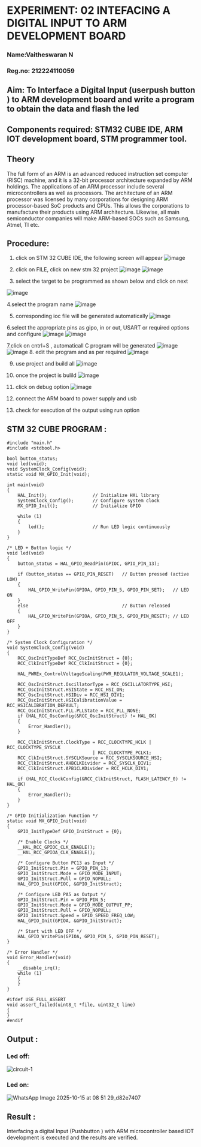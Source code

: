# EXPERIMENT: 02 INTEFACING A DIGITAL INPUT TO ARM DEVELOPMENT BOARD
### Name:Vaitheswaran N
### Reg.no: 212224110059
## Aim: To Interface a Digital Input  (userpush button  ) to ARM   development board and write a  program to obtain  the data and flash the led  
## Components required: STM32 CUBE IDE, ARM IOT development board,  STM programmer tool.
## Theory 
The full form of an ARM is an advanced reduced instruction set computer (RISC) machine, and it is a 32-bit processor architecture expanded by ARM holdings. The applications of an ARM processor include several microcontrollers as well as processors. The architecture of an ARM processor was licensed by many corporations for designing ARM processor-based SoC products and CPUs. This allows the corporations to manufacture their products using ARM architecture. Likewise, all main semiconductor companies will make ARM-based SOCs such as Samsung, Atmel, TI etc.

 
  
## Procedure:
 1. click on STM 32 CUBE IDE, the following screen will appear 
 ![image](https://user-images.githubusercontent.com/36288975/226189166-ac10578c-c059-40e7-8b80-9f84f64bf088.png)

 2. click on FILE, click on new stm 32 project 
 ![image](https://user-images.githubusercontent.com/36288975/226189215-2d13ebfb-507f-44fc-b772-02232e97c0e3.png)
![image](https://user-images.githubusercontent.com/36288975/226189230-bf2d90dd-9695-4aaf-b2a6-6d66454e81fc.png)
3. select the target to be programmed  as shown below and click on next 

![image](https://user-images.githubusercontent.com/36288975/226189280-ed5dcf1d-dd8d-43ae-815d-491085f4863b.png)

4.select the program name 
![image](https://user-images.githubusercontent.com/36288975/226189316-09832a30-4d1a-4d4f-b8ad-2dc28f137711.png)


5. corresponding ioc file will be generated automatically 
![image](https://user-images.githubusercontent.com/36288975/226189378-3abbdee2-0df6-470f-a3cd-79c74e3d3ad8.png)

6.select the appropriate pins as gipo, in or out, USART or required options and configure 
![image](https://user-images.githubusercontent.com/36288975/226189403-f7179f1a-3eae-4637-826b-ab4ec35ba1e1.png)
![image](https://user-images.githubusercontent.com/36288975/226189425-2b2414ce-49b3-4b61-a260-c658cb2e4152.png)


7.click on cntrl+S , automaticall C program will be generated 
![image](https://user-images.githubusercontent.com/36288975/226189443-8b43451d-0b14-47e4-a20b-cc09c6ad8458.png)
![image](https://user-images.githubusercontent.com/36288975/226189450-85ffa969-2ffb-4788-81e5-72d60fdda0f1.png)
8. edit the program and as per required 
![image](https://user-images.githubusercontent.com/36288975/226189461-a573e62f-a109-4631-a250-a20925758fe0.png)

9. use project and build all 
![image](https://user-images.githubusercontent.com/36288975/226189554-3f7101ac-3f41-48fc-abc7-480bd6218dec.png)
10. once the project is bulild 
![image](https://user-images.githubusercontent.com/36288975/226189577-c61cc1eb-3990-4968-8aa6-aefffc766b70.png)

11. click on debug option 
![image](https://user-images.githubusercontent.com/36288975/226189625-37daa9a3-62e9-42b5-a5ce-2ac63345905b.png)

12. connect the  ARM board to power supply and usb 


13. check for execution of the output using run option 



## STM 32 CUBE PROGRAM :
```
#include "main.h"
#include <stdbool.h>

bool button_status;
void led(void);
void SystemClock_Config(void);
static void MX_GPIO_Init(void);

int main(void)
{
    HAL_Init();                 // Initialize HAL library
    SystemClock_Config();       // Configure system clock
    MX_GPIO_Init();             // Initialize GPIO

    while (1)
    {
        led();                  // Run LED logic continuously
    }
}

/* LED + Button logic */
void led(void)
{
    button_status = HAL_GPIO_ReadPin(GPIOC, GPIO_PIN_13);

    if (button_status == GPIO_PIN_RESET)   // Button pressed (active LOW)
    {
        HAL_GPIO_WritePin(GPIOA, GPIO_PIN_5, GPIO_PIN_SET);   // LED ON
    }
    else                                   // Button released
    {
        HAL_GPIO_WritePin(GPIOA, GPIO_PIN_5, GPIO_PIN_RESET); // LED OFF
    }
}

/* System Clock Configuration */
void SystemClock_Config(void)
{
    RCC_OscInitTypeDef RCC_OscInitStruct = {0};
    RCC_ClkInitTypeDef RCC_ClkInitStruct = {0};

    HAL_PWREx_ControlVoltageScaling(PWR_REGULATOR_VOLTAGE_SCALE1);

    RCC_OscInitStruct.OscillatorType = RCC_OSCILLATORTYPE_HSI;
    RCC_OscInitStruct.HSIState = RCC_HSI_ON;
    RCC_OscInitStruct.HSIDiv = RCC_HSI_DIV1;
    RCC_OscInitStruct.HSICalibrationValue = RCC_HSICALIBRATION_DEFAULT;
    RCC_OscInitStruct.PLL.PLLState = RCC_PLL_NONE;
    if (HAL_RCC_OscConfig(&RCC_OscInitStruct) != HAL_OK)
    {
        Error_Handler();
    }

    RCC_ClkInitStruct.ClockType = RCC_CLOCKTYPE_HCLK | RCC_CLOCKTYPE_SYSCLK
                                | RCC_CLOCKTYPE_PCLK1;
    RCC_ClkInitStruct.SYSCLKSource = RCC_SYSCLKSOURCE_HSI;
    RCC_ClkInitStruct.AHBCLKDivider = RCC_SYSCLK_DIV1;
    RCC_ClkInitStruct.APB1CLKDivider = RCC_HCLK_DIV1;

    if (HAL_RCC_ClockConfig(&RCC_ClkInitStruct, FLASH_LATENCY_0) != HAL_OK)
    {
        Error_Handler();
    }
}

/* GPIO Initialization Function */
static void MX_GPIO_Init(void)
{
    GPIO_InitTypeDef GPIO_InitStruct = {0};

    /* Enable Clocks */
    __HAL_RCC_GPIOC_CLK_ENABLE();
    __HAL_RCC_GPIOA_CLK_ENABLE();

    /* Configure Button PC13 as Input */
    GPIO_InitStruct.Pin = GPIO_PIN_13;
    GPIO_InitStruct.Mode = GPIO_MODE_INPUT;
    GPIO_InitStruct.Pull = GPIO_NOPULL;
    HAL_GPIO_Init(GPIOC, &GPIO_InitStruct);

    /* Configure LED PA5 as Output */
    GPIO_InitStruct.Pin = GPIO_PIN_5;
    GPIO_InitStruct.Mode = GPIO_MODE_OUTPUT_PP;
    GPIO_InitStruct.Pull = GPIO_NOPULL;
    GPIO_InitStruct.Speed = GPIO_SPEED_FREQ_LOW;
    HAL_GPIO_Init(GPIOA, &GPIO_InitStruct);

    /* Start with LED OFF */
    HAL_GPIO_WritePin(GPIOA, GPIO_PIN_5, GPIO_PIN_RESET);
}

/* Error Handler */
void Error_Handler(void)
{
    __disable_irq();
    while (1)
    {
    }
}

#ifdef USE_FULL_ASSERT
void assert_failed(uint8_t *file, uint32_t line)
{
}
#endif
```

## Output  :
### Led off:
![circuit-1](https://github.com/user-attachments/assets/f56ee4cf-0a6a-4b0e-94c3-2c605bef140e)


### Led on:
![WhatsApp Image 2025-10-15 at 08 51 29_d82e7407](https://github.com/user-attachments/assets/91e675fd-281d-4d59-b107-c476bdc56f06)

 
## Result :
Interfacing a digital Input (Pushbutton ) with ARM microcontroller based IOT development is executed and the results are verified.
